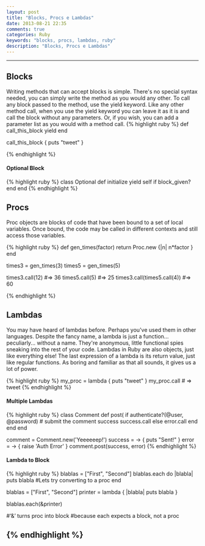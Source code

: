 ```yaml
---
layout: post
title: "Blocks, Procs e Lambdas"
date: 2013-08-21 22:35
comments: true
categories: Ruby
keywords: "blocks, procs, lambdas, ruby"
description: "Blocks, Procs e Lambdas"
---
```


---
<!--more-->

## Blocks
Writing methods that can accept blocks is simple. There's no special syntax needed, you can simply write the method as you would any other. To call any block passed to the method, use the yield keyword. Like any other method call, when you use the yield keyword you can leave it as it is and call the block without any parameters. Or, if you wish, you can add a parameter list as you would with a method call. 
{% highlight ruby %}
def call_this_block
	yield
end

call_this_block { puts "tweet" }

{% endhighlight %}

#### Optional Block

{% highlight ruby %}
class Optional
	def initialize
	   yield self if block_given?
	end
end
{% endhighlight %}

## Procs
Proc objects are blocks of code that have been bound to a set of local variables. Once bound, the code may be called in different contexts and still access those variables.

{% highlight ruby %}
def gen_times(factor)
  return Proc.new {|n| n*factor }
end

times3 = gen_times(3)
times5 = gen_times(5)

times3.call(12)               #=> 36
times5.call(5)                #=> 25
times3.call(times5.call(4))   #=> 60

{% endhighlight %}


## Lambdas
You may have heard of lambdas before. Perhaps you've used them in other languages. Despite the fancy name, a lambda is just a function... peculiarly... without a name. They're anonymous, little functional spies sneaking into the rest of your code. Lambdas in Ruby are also objects, just like everything else! The last expression of a lambda is its return value, just like regular functions. As boring and familiar as that all sounds, it gives us a lot of power.

{% highlight ruby %}
my_proc = lambda { puts "tweet" }
my_proc.call # => tweet
{% endhighlight %}

#### Multiple Lambdas
{% highlight ruby %}
class Comment
	def post(
		if authenticate?(@user, @password)
		 	# submit the comment
			success
			success.call
		else
			error.call
		end
	end
end


comment   = Comment.new('Yeeeeeep!')
success = -> { puts "Sent!" }
error   = -> { raise 'Auth Error' }
comment.post(success, error)
{% endhighlight %}

#### Lambda to Block
{% highlight ruby %}
blablas = ["First", "Second"]
blablas.each do |blabla|
puts blabla					#Lets try converting to a proc
end

blablas = ["First", "Second"]
printer = lambda { |blabla| puts blabla }

blablas.each(&printer)       

#‘&’ turns proc into block 
#because each expects a block, not a proc 
								
{% endhighlight %}
---